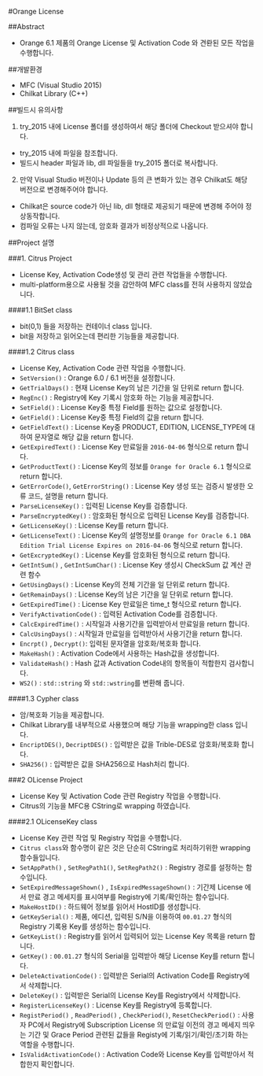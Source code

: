 #Orange License

##Abstract

- Orange 6.1 제품의 Orange License 및 Activation Code 와 견롼된 모든 작업을 수행합니다.

##개발환경

- MFC (Visual Studio 2015)
- Chilkat Library (C++)

##빌드시 유의사항

1. try_2015 내에 License 폴더를 생성하여서 해당 폴더에 Checkout 받으셔야 합니다.
  - try_2015 내에 파일을 참조합니다.
  - 빌드시 header 파일과 lib, dll 파일들을 try_2015 폴더로 복사합니다.
2. 만약 Visual Studio 버전이나 Update 등의 큰 변화가 있는 경우 Chilkat도 해당 버전으로 변경해주어야 합니다.
  - Chilkat은 source code가 아닌 lib, dll 형태로 제공되기 때문에 변경해 주어야 정상동작합니다.
  - 컴파일 오류는 나지 않는데, 암호화 결과가 비정상적으로 나옵니다.

##Project 설명

###1. Citrus Project
- License Key, Activation Code생성 및 관리 관련 작업들을 수행합니다.
- multi-platform용으로 사용될 것을 감안하여 MFC class를 전혀 사용하지 않았습니다.

####1.1 BitSet class
- bit(0,1) 들을 저장하는 컨테이너 class 입니다.
- bit을 저장하고 읽어오는데 편리한 기능들을 제공합니다.

####1.2 Citrus class
- License Key, Activation Code 관련 작업을 수행합니다.
- `SetVersion()` : Orange 6.0 / 6.1 버전을 설정합니다.
- `GetTrialDays()` : 현재 License Key의 남은 기간을 일 단위로 return 합니다.
- `RegEnc()` : Registry에 Key 기록시 암호화 하는 기능을 제공합니다.
- `SetField()` : License Key중 특정 Field를 원하는 값으로 설정합니다.
- `GetField()` : License Key중 특정 Field의 값을 return 합니다.
- `GetFieldText()` : License Key중 PRODUCT, EDITION, LICENSE_TYPE에 대하여 문자열로 해당 값을 return 합니다.
- `GetExpiredText()` : License Key 만료일을 `2016-04-06` 형식으로 return 합니다.
- `GetProductText()` : License Key의 정보를 `Orange for Oracle 6.1` 형식으로 return 합니다.
- `GetErrorCode()`, `GetErrorString()` : License Key 생성 또는 검증시 발생한 오류 코드, 설명을 return 합니다.
- `ParseLicenseKey()` : 입력된 License Key를 검증합니다.
- `ParseEncryptedKey()` : 암호화된 형식으로 입력된 License Key를 검증합니다.
- `GetLicenseKey()` : License Key를 return 합니다.
- `GetLicenseText()` : License Key의 설명정보를 `Orange for Oracle 6.1 DBA Edition Trial License Expires on 2016-04-06` 형식으로 return 합니다.
- `GetExcryptedKey()` : License Key를 암호화된 형식으로 return 합니다.
- `GetIntSum()` , `GetIntSumChar()` : License Key 생성시 CheckSum 값 계산 관련 함수
- `GetUsingDays()` : License Key의 전체 기간을 일 단위로 return 합니다.
- `GetRemainDays()` : License Key의 남은 기간을 일 단위로 return 합니다.
- `GetExpiredTime()` : License Key 만료일은 time_t 형식으로 return 합니다.
- `VerifyActivationCode()` : 입력된 Activation Code를 검증합니다.
- `CalcExpiredTime()` : 시작일과 사용기간을 입력받아서 만료일을 return 합니다.
- `CalcUsingDays()` : 시작일과 만료일을 입력받아서 사용기간을 return 합니다.
- `Encrpt()` , `Decrypt()`: 입력된 문자열을 암호화/복호화 합니다.
- `MakeHash()` : Activation Code에서 사용하는 Hash값을 생성합니다.
- `ValidateHash()` : Hash 값과 Activation Code내의 항목들이 적합한지 검사합니다.
- `WS2()` : `std::string` 와 `std::wstring`를 변환해 줍니다.

####1.3 Cypher class
- 암/복호화 기능을 제공합니다.
- Chilkat Library를 내부적으로 사용했으며 해당 기능을 wrapping한 class 입니다.
- `EncriptDES()`, `DecriptDES()` : 입력받은 값을 Trible-DES로 암호화/복호화 합니다.
- `SHA256()` : 입력받은 값을 SHA256으로 Hash처리 합니다.

###2 OLicense Project
- License Key 및 Activation Code 관련 Registry 작업을 수행합니다.
- Citrus의 기능을 MFC용 CString로 wrapping 하였습니다.

####2.1 OLicenseKey class
- License Key 관련 작업 및 Registry 작업을 수행합니다.
- `Citrus class`와 함수명이 같은 것은 단순히 CString로 처리하기위한 wrapping 함수들입니다.
- `SetAppPath()` , `SetRegPath1()`, `SetRegPath2()` : Registry 경로를 설정하는 함수입니다.
- `SetExpiredMessageShown()` , `IsExpiredMessageShown()` : 기간제 License 에서 만료 경고 메세지를 표시여부를 Registry에 기록/확인하는 함수입니다.
- `MakeHostID()` : 하드웨어 정보를 읽어서 HostID를 생성합니다.
- `GetKeySerial()` : 제품, 에디션, 입력된 S/N을 이용하여 `00.01.27` 형식의 Registry 기록용 Key를 생성하는 함수입니다.
- `GetKeyList()` : Registry를 읽어서 입력되어 있는 License Key 목록을 return 합니다.
- `GetKey()` : `00.01.27` 형식의 Serial을 입력받아 해당 License Key를 return 합니다.
- `DeleteActivationCode()` : 입력받은 Serial의 Activation Code를 Registry에서 삭제합니다.
- `DeleteKey()` : 입력받은 Serial의 License Key를 Registry에서 삭제합니다.
- `RegisterLicenseKey()` : License Key를 Registry에 등록합니다.
- `RegistPeriod()` , `ReadPeriod()` , `CheckPeriod()`, `ResetCheckPeriod()` : 사용자 PC에서 Registry에 Subscription License 의 만료일 이전의 경고 메세지 띄우는 기간 및 Grace Period 관련된 값들을 Registy에 기록/읽기/확인/초기화 하는 역할을 수행합니다.
- `IsValidActivationCode()` : Activation Code와 License Key를 입력받아서 적합한지 확인합니다.


